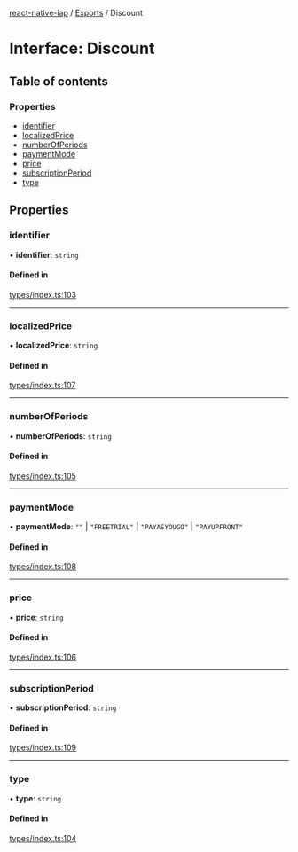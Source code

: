 [react-native-iap](../README.md) / [Exports](../modules.md) / Discount

# Interface: Discount

## Table of contents

### Properties

- [identifier](Discount.md#identifier)
- [localizedPrice](Discount.md#localizedprice)
- [numberOfPeriods](Discount.md#numberofperiods)
- [paymentMode](Discount.md#paymentmode)
- [price](Discount.md#price)
- [subscriptionPeriod](Discount.md#subscriptionperiod)
- [type](Discount.md#type)

## Properties

### identifier

• **identifier**: `string`

#### Defined in

[types/index.ts:103](https://github.com/dooboolab/react-native-iap/blob/d06ab43/src/types/index.ts#L103)

___

### localizedPrice

• **localizedPrice**: `string`

#### Defined in

[types/index.ts:107](https://github.com/dooboolab/react-native-iap/blob/d06ab43/src/types/index.ts#L107)

___

### numberOfPeriods

• **numberOfPeriods**: `string`

#### Defined in

[types/index.ts:105](https://github.com/dooboolab/react-native-iap/blob/d06ab43/src/types/index.ts#L105)

___

### paymentMode

• **paymentMode**: ``""`` \| ``"FREETRIAL"`` \| ``"PAYASYOUGO"`` \| ``"PAYUPFRONT"``

#### Defined in

[types/index.ts:108](https://github.com/dooboolab/react-native-iap/blob/d06ab43/src/types/index.ts#L108)

___

### price

• **price**: `string`

#### Defined in

[types/index.ts:106](https://github.com/dooboolab/react-native-iap/blob/d06ab43/src/types/index.ts#L106)

___

### subscriptionPeriod

• **subscriptionPeriod**: `string`

#### Defined in

[types/index.ts:109](https://github.com/dooboolab/react-native-iap/blob/d06ab43/src/types/index.ts#L109)

___

### type

• **type**: `string`

#### Defined in

[types/index.ts:104](https://github.com/dooboolab/react-native-iap/blob/d06ab43/src/types/index.ts#L104)
